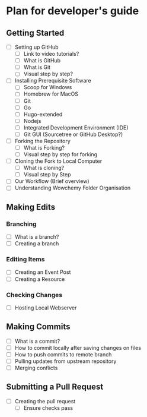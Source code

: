 # Plan for developer's guide

## Getting Started

- [ ] Setting up GitHub
  - [ ] Link to video tutorials?
  - [ ] What is GitHub
  - [ ] What is Git
  - [ ] Visual step by step?
- [ ] Installing Prerequisite Software
  - [ ] Scoop for Windows
  - [ ] Homebrew for MacOS
  - [ ] Git
  - [ ] Go
  - [ ] Hugo-extended
  - [ ] Nodejs
  - [ ] Integrated Development Environment (IDE)
  - [ ] Git GUI (Sourcetree or GitHub Desktop?)
- [ ] Forking the Repository
  - [ ] What is Forking?
  - [ ] Visual step by step for forking
- [ ] Cloning the Fork to Local Computer
  - [ ] What is cloning?
  - [ ] Visual step by Step
- [ ] Our Workflow (Brief overview)
- [ ] Understanding Wowchemy Folder Organisation

## Making Edits

### Branching

- [ ] What is a branch?
- [ ] Creating a branch

### Editing Items

- [ ] Creating an Event Post
- [ ] Creating a Resource

### Checking Changes

- [ ] Hosting Local Webserver

## Making Commits

- [ ] What is a commit?
- [ ] How to commit locally after saving changes on files
- [ ] How to push commits to remote branch
- [ ] Pulling updates from upstream repository
- [ ] Merging conflicts

## Submitting a Pull Request

- [ ] Creating the pull request
  - [ ] Ensure checks pass
